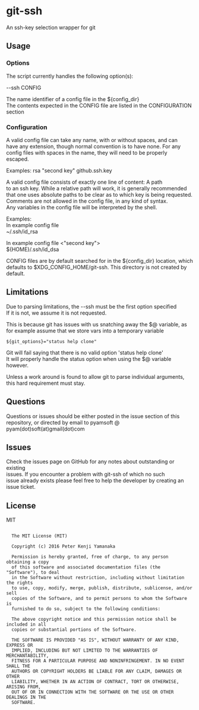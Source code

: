 # git-ssh
An ssh-key selection wrapper for git

## Usage  
### Options
The script currently handles the following option(s):  

--ssh CONFIG

The name identifier of a config file in the ${config_dir}  
The contents expected in the CONFIG file are listed in the CONFIGURATION section  

### Configuration

A valid config file can take any name, with or without spaces, and can  
have any extension, though normal convention is to have none. For any  
config files with spaces in the name, they will need to be properly  
escaped.  

Examples:     rsa    "second key"   github.ssh.key  

A valid config file consists of exactly one line of content: A path  
to an ssh key. While a relative path will work, it is generally recommended  
that one uses absolute paths to be clear as to which key is being requested.  
Comments are not allowed in the config file, in any kind of syntax.  
Any variables in the config file will be interpreted by the shell.  

Examples:  
In example config file <rsa>  
~/.ssh/id_rsa  

In example config file <"second key">  
${HOME}/.ssh/id_dsa  

CONFIG files are by default searched for in the
${config_dir} location, which defaults to
$XDG_CONFIG_HOME/git-ssh. This directory is not created by default.

## Limitations

Due to parsing limitations, the --ssh must be the first option specified  
If it is not, we assume it is not requested.  

This is because git has issues with us snatching away the $@ variable, as  
for example assume that we store vars into a temporary variable  
```
${git_options}="status help clone"  
```

Git will fail saying that there is no valid option 'status help clone'  
It will properly handle the status option when using the $@ variable however.  

Unless a work around is found to allow git to parse individual arguments,  
this hard requirement must stay.  

## Questions

Questions or issues should be either posted in the issue section of this  
repository, or directed by email to pyamsoft @ pyam(dot)soft(at)gmail(dot)com

## Issues

Check the issues page on GitHub for any notes about outstanding or existing  
issues. If you encounter a problem with git-ssh of which no such  
issue already exists please feel free to help the developer by creating an  
issue ticket.

## License

MIT  

```

  The MIT License (MIT)

  Copyright (c) 2016 Peter Kenji Yamanaka

  Permission is hereby granted, free of charge, to any person obtaining a copy
  of this software and associated documentation files (the "Software"), to deal
  in the Software without restriction, including without limitation the rights
  to use, copy, modify, merge, publish, distribute, sublicense, and/or sell
  copies of the Software, and to permit persons to whom the Software is
  furnished to do so, subject to the following conditions:

  The above copyright notice and this permission notice shall be included in all
  copies or substantial portions of the Software.

  THE SOFTWARE IS PROVIDED "AS IS", WITHOUT WARRANTY OF ANY KIND, EXPRESS OR
  IMPLIED, INCLUDING BUT NOT LIMITED TO THE WARRANTIES OF MERCHANTABILITY,
  FITNESS FOR A PARTICULAR PURPOSE AND NONINFRINGEMENT. IN NO EVENT SHALL THE
  AUTHORS OR COPYRIGHT HOLDERS BE LIABLE FOR ANY CLAIM, DAMAGES OR OTHER
  LIABILITY, WHETHER IN AN ACTION OF CONTRACT, TORT OR OTHERWISE, ARISING FROM,
  OUT OF OR IN CONNECTION WITH THE SOFTWARE OR THE USE OR OTHER DEALINGS IN THE
  SOFTWARE.

```
